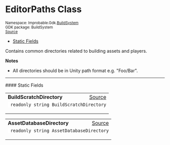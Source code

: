 
# EditorPaths Class
<sup>
Namespace: Improbable.Gdk.<a href="{{urlRoot}}/api/build-system-index">BuildSystem</a><br/>
GDK package: BuildSystem<br/>
<a href="https://www.github.com/spatialos/gdk-for-unity/blob/b136dc2b/workers/unity/Packages/com.improbable.gdk.buildsystem/Util/EditorPaths.cs/#L12">Source</a>
<style>
a code {
                    padding: 0em 0.25em!important;
}
code {
                    background-color: #ffffff!important;
}
</style>
</sup>
<nav id="pageToc" class="page-toc"><ul><li><a href="#static-fields">Static Fields</a>
</ul></nav>

</p>



<p>Contains common directories related to building assets and players. </p>




</p>

<b>Notes</b>

- All directories should be in Unity path format e.g. "Foo/Bar". 




</p>
<hr style="width:100%; border-top-color:#d8d8d8" />
#### Static Fields


</p>




<table width="100%">
    <tr>
        <td style="border-right:none"><b>BuildScratchDirectory</b></td>
        <td style="border-left:none; text-align:right"><a href="https://www.github.com/spatialos/gdk-for-unity/blob/b136dc2b/workers/unity/Packages/com.improbable.gdk.buildsystem/Util/EditorPaths.cs/#L14">Source</a></td>
    </tr>
    <tr>
        <td colspan="2">
<code> readonly string BuildScratchDirectory</code></p>


</td>
    </tr>
</table>


<table width="100%">
    <tr>
        <td style="border-right:none"><b>AssetDatabaseDirectory</b></td>
        <td style="border-left:none; text-align:right"><a href="https://www.github.com/spatialos/gdk-for-unity/blob/b136dc2b/workers/unity/Packages/com.improbable.gdk.buildsystem/Util/EditorPaths.cs/#L17">Source</a></td>
    </tr>
    <tr>
        <td colspan="2">
<code> readonly string AssetDatabaseDirectory</code></p>


</td>
    </tr>
</table>











